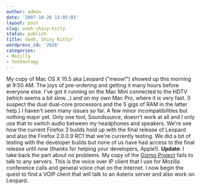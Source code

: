 ```yaml
---
author: admin
date: '2007-10-26 13:05:03'
layout: post
slug: oooh-shiny-kitty
status: publish
title: Oooh, Shiny Kitty!
wordpress_id: '2026'
categories:
- Mozilla
- Technology
---
```


My copy of Mac OS X 10.5 aka Leopard ("meow!") showed up this morning at
9:50 AM. The joys of pre-ordering and getting it many hours before
everyone else. I've got it running on the Mac Mini connected to the HDTV
(which seems a bit slow...) and on my own Mac Pro, where it is very
fast. (I suspect the dual dual-core processors and the 5 gigs of RAM in
the latter help.) I haven't seen many issues so far. A few minor
incompatibilities but nothing major yet. Only one tool, Soundsource,
doesn't work at all and I only use that to switch audio between my
headphones and speakers. We're see how the current Firefox 3 builds hold
up with the final release of Leopard and also the Firefox 2.0.0.9 RC1
that we're currently testing. We did a bit of testing with the developer
builds but none of us have had access to the final release until now
(thanks for helping your developers, Apple!). **Update**: I take back
the part about no problems. My copy of the [Gizmo
Project](http://www.gizmoproject.com/) fails to talk to any servers.
This is the voice over IP client that I use for Mozilla conference calls
and general voice chat on the Internet. I now begin the quest to find a
VOIP client that will talk to an Asterix server and also work on
Leopard.

